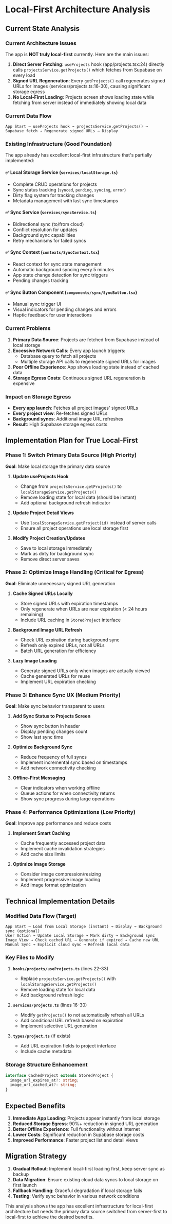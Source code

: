 # Local-First Architecture Analysis

## Current State Analysis

### Current Architecture Issues
The app is **NOT truly local-first** currently. Here are the main issues:

1. **Direct Server Fetching**: `useProjects` hook (app/projects.tsx:24) directly calls `projectsService.getProjects()` which fetches from Supabase on every load
2. **Signed URL Regeneration**: Every `getProjects()` call regenerates signed URLs for images (services/projects.ts:16-30), causing significant storage egress
3. **No Local-First Loading**: Projects screen shows loading state while fetching from server instead of immediately showing local data

### Current Data Flow
```
App Start → useProjects hook → projectsService.getProjects() → Supabase fetch → Regenerate signed URLs → Display
```

### Existing Infrastructure (Good Foundation)
The app already has excellent local-first infrastructure that's partially implemented:

#### ✅ Local Storage Service (`services/localStorage.ts`)
- Complete CRUD operations for projects
- Sync status tracking (`synced`, `pending`, `syncing`, `error`)
- Dirty flag system for tracking changes
- Metadata management with last sync timestamps

#### ✅ Sync Service (`services/syncService.ts`)
- Bidirectional sync (to/from cloud)
- Conflict resolution for updates
- Background sync capabilities
- Retry mechanisms for failed syncs

#### ✅ Sync Context (`contexts/SyncContext.tsx`)
- React context for sync state management
- Automatic background syncing every 5 minutes
- App state change detection for sync triggers
- Pending changes tracking

#### ✅ Sync Button Component (`components/sync/SyncButton.tsx`)
- Manual sync trigger UI
- Visual indicators for pending changes and errors
- Haptic feedback for user interactions

### Current Problems

1. **Primary Data Source**: Projects are fetched from Supabase instead of local storage
2. **Excessive Network Calls**: Every app launch triggers:
   - Database query to fetch all projects
   - Multiple storage API calls to regenerate signed URLs for images
3. **Poor Offline Experience**: App shows loading state instead of cached data
4. **Storage Egress Costs**: Continuous signed URL regeneration is expensive

### Impact on Storage Egress
- **Every app launch**: Fetches all project images' signed URLs
- **Every project view**: Re-fetches signed URLs 
- **Background syncs**: Additional image URL refreshes
- **Result**: High Supabase storage egress costs

## Implementation Plan for True Local-First

### Phase 1: Switch Primary Data Source (High Priority)
**Goal**: Make local storage the primary data source

1. **Update useProjects Hook**
   - Change from `projectsService.getProjects()` to `localStorageService.getProjects()`
   - Remove loading state for local data (should be instant)
   - Add optional background refresh indicator

2. **Update Project Detail Views**
   - Use `localStorageService.getProject(id)` instead of server calls
   - Ensure all project operations use local storage first

3. **Modify Project Creation/Updates**
   - Save to local storage immediately
   - Mark as dirty for background sync
   - Remove direct server saves

### Phase 2: Optimize Image Handling (Critical for Egress)
**Goal**: Eliminate unnecessary signed URL generation

1. **Cache Signed URLs Locally**
   - Store signed URLs with expiration timestamps
   - Only regenerate when URLs are near expiration (< 24 hours remaining)
   - Include URL caching in `StoredProject` interface

2. **Background Image URL Refresh**
   - Check URL expiration during background sync
   - Refresh only expired URLs, not all URLs
   - Batch URL generation for efficiency

3. **Lazy Image Loading**
   - Generate signed URLs only when images are actually viewed
   - Cache generated URLs for reuse
   - Implement URL expiration checking

### Phase 3: Enhance Sync UX (Medium Priority)
**Goal**: Make sync behavior transparent to users

1. **Add Sync Status to Projects Screen**
   - Show sync button in header
   - Display pending changes count
   - Show last sync time

2. **Optimize Background Sync**
   - Reduce frequency of full syncs
   - Implement incremental sync based on timestamps
   - Add network connectivity checking

3. **Offline-First Messaging**
   - Clear indicators when working offline
   - Queue actions for when connectivity returns
   - Show sync progress during large operations

### Phase 4: Performance Optimizations (Low Priority)
**Goal**: Improve app performance and reduce costs

1. **Implement Smart Caching**
   - Cache frequently accessed project data
   - Implement cache invalidation strategies
   - Add cache size limits

2. **Optimize Image Storage**
   - Consider image compression/resizing
   - Implement progressive image loading
   - Add image format optimization

## Technical Implementation Details

### Modified Data Flow (Target)
```
App Start → Load from Local Storage (instant) → Display → Background sync (optional)
User Action → Update Local Storage → Mark dirty → Background sync
Image View → Check cached URL → Generate if expired → Cache new URL
Manual Sync → Explicit cloud sync → Refresh local data
```

### Key Files to Modify

1. **`hooks/projects/useProjects.ts`** (lines 22-33)
   - Replace `projectsService.getProjects()` with `localStorageService.getProjects()`
   - Remove loading state for local data
   - Add background refresh logic

2. **`services/projects.ts`** (lines 16-30)
   - Modify `getProjects()` to not automatically refresh all URLs
   - Add conditional URL refresh based on expiration
   - Implement selective URL generation

3. **`types/project.ts`** (if exists)
   - Add URL expiration fields to project interface
   - Include cache metadata

### Storage Structure Enhancement
```typescript
interface CachedProject extends StoredProject {
  image_url_expires_at?: string;
  image_url_cached_at?: string;
}
```

## Expected Benefits

1. **Immediate App Loading**: Projects appear instantly from local storage
2. **Reduced Storage Egress**: 90%+ reduction in signed URL generation
3. **Better Offline Experience**: Full functionality without internet
4. **Lower Costs**: Significant reduction in Supabase storage costs
5. **Improved Performance**: Faster project list and detail views

## Migration Strategy

1. **Gradual Rollout**: Implement local-first loading first, keep server sync as backup
2. **Data Migration**: Ensure existing cloud data syncs to local storage on first launch
3. **Fallback Handling**: Graceful degradation if local storage fails
4. **Testing**: Verify sync behavior in various network conditions

This analysis shows the app has excellent infrastructure for local-first architecture but needs the primary data source switched from server-first to local-first to achieve the desired benefits.